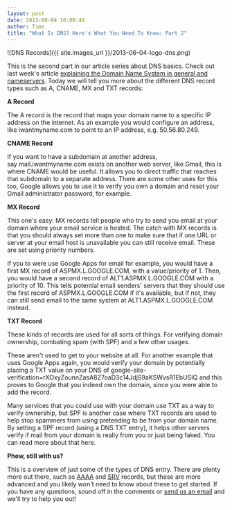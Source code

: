 ```yaml
---
layout: post
date: 2013-06-04 16:08:48
author: Timo
title: "What Is DNS? Here's What You Need To Know: Part 2"
---
```


![DNS Records]({{ site.images_url }}/2013-06-04-logo-dns.png)

This is the second part in our article series about DNS basics. Check out last week's article [explaining the Domain Name System in general and nameservers](http://blog.iwantmyname.com/2013/05/what-is-dns-how-do-i-use-it-heres-what-you-need-to-know.html). Today we will tell you more about the different DNS record types such as A, CNAME, MX and TXT records:

**A Record**

The A record is the record that maps your domain name to a specific IP address on the internet. As an example you would configure an address, like iwantmyname.com to point to an IP address, e.g. 50.56.80.249.

**CNAME Record**

If you want to have a subdomain at another address, say mail.iwantmyname.com exists on another web server, like Gmail, this is where CNAME would be useful. It allows you to direct traffic that reaches that subdomain to a separate address. There are some other uses for this too, Google allows you to use it to verify you own a domain and reset your Gmail administrator password, for example.

**MX Record**

This one's easy: MX records tell people who try to send you email at your domain where your email service is hosted. The catch with MX records is that you should always set more than one to make sure that if one URL or server at your email host is unavailable you can still receive email. These are set using priority numbers. 

If you to were use Google Apps for email for example, you would have a first MX record of ASPMX.L.GOOGLE.COM, with a value/priority of 1. Then, you would have a second record of ALT1.ASPMX.L.GOOGLE.COM with a priority of 10. This tells potential email senders' servers that they should use the first record of ASPMX.L.GOOGLE.COM if it's available, but if not, they can still send email to the same system at ALT1.ASPMX.L.GOOGLE.COM instead.

**TXT Record**

These kinds of records are used for all sorts of things. For verifying domain ownership, combating spam (with SPF) and a few other usages. 

These aren't used to get to your website at all. For another example that uses Google Apps again, you would verify your domain by potentially placing a TXT value on your DNS of google-site-verification=rXOxyZounnZasA8Z7oaD3c14JdjS9aKSWvsR1EbUSIQ and this proves to Google that you indeed own the domain, since you were able to add the record. 

Many services that you could use with your domain use TXT as a way to verify ownership, but SPF is another case where TXT records are used to help stop spammers from using pretending to be from your domain name. By setting a SPF record (using a DNS TXT entry), it helps other servers verify if mail from your domain is really from you or just being faked. You can read more about that here.

**Phew, still with us?**

This is a overview of just some of the types of DNS entry. There are plenty more out there, such as [AAAA](http://en.wikipedia.org/wiki/AAAA_record#IPv6_in_the_Domain_Name_System) and [SRV](http://en.wikipedia.org/wiki/SRV_record) records, but these are more advanced and you likely won't need to know about these to get started. If you have any questions, sound off in the comments or [send us an email](https://iwantmyname.com/support) and we'll try to help you out!
